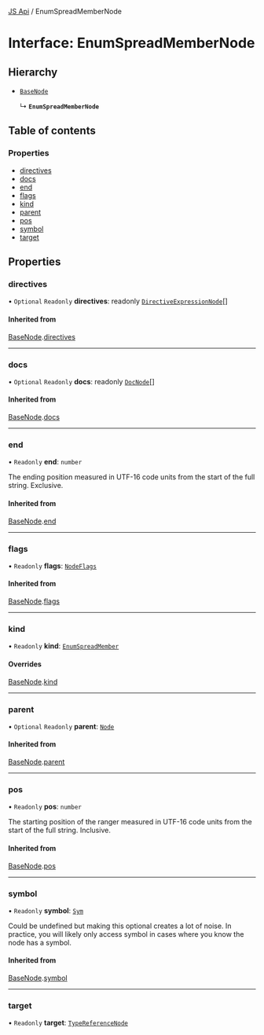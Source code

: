 [JS Api](../index.md) / EnumSpreadMemberNode

# Interface: EnumSpreadMemberNode

## Hierarchy

- [`BaseNode`](BaseNode.md)

  ↳ **`EnumSpreadMemberNode`**

## Table of contents

### Properties

- [directives](EnumSpreadMemberNode.md#directives)
- [docs](EnumSpreadMemberNode.md#docs)
- [end](EnumSpreadMemberNode.md#end)
- [flags](EnumSpreadMemberNode.md#flags)
- [kind](EnumSpreadMemberNode.md#kind)
- [parent](EnumSpreadMemberNode.md#parent)
- [pos](EnumSpreadMemberNode.md#pos)
- [symbol](EnumSpreadMemberNode.md#symbol)
- [target](EnumSpreadMemberNode.md#target)

## Properties

### directives

• `Optional` `Readonly` **directives**: readonly [`DirectiveExpressionNode`](DirectiveExpressionNode.md)[]

#### Inherited from

[BaseNode](BaseNode.md).[directives](BaseNode.md#directives)

___

### docs

• `Optional` `Readonly` **docs**: readonly [`DocNode`](DocNode.md)[]

#### Inherited from

[BaseNode](BaseNode.md).[docs](BaseNode.md#docs)

___

### end

• `Readonly` **end**: `number`

The ending position measured in UTF-16 code units from the start of the
full string. Exclusive.

#### Inherited from

[BaseNode](BaseNode.md).[end](BaseNode.md#end)

___

### flags

• `Readonly` **flags**: [`NodeFlags`](../enums/NodeFlags.md)

#### Inherited from

[BaseNode](BaseNode.md).[flags](BaseNode.md#flags)

___

### kind

• `Readonly` **kind**: [`EnumSpreadMember`](../enums/SyntaxKind.md#enumspreadmember)

#### Overrides

[BaseNode](BaseNode.md).[kind](BaseNode.md#kind)

___

### parent

• `Optional` `Readonly` **parent**: [`Node`](../index.md#node)

#### Inherited from

[BaseNode](BaseNode.md).[parent](BaseNode.md#parent)

___

### pos

• `Readonly` **pos**: `number`

The starting position of the ranger measured in UTF-16 code units from the
start of the full string. Inclusive.

#### Inherited from

[BaseNode](BaseNode.md).[pos](BaseNode.md#pos)

___

### symbol

• `Readonly` **symbol**: [`Sym`](Sym.md)

Could be undefined but making this optional creates a lot of noise. In practice,
you will likely only access symbol in cases where you know the node has a symbol.

#### Inherited from

[BaseNode](BaseNode.md).[symbol](BaseNode.md#symbol)

___

### target

• `Readonly` **target**: [`TypeReferenceNode`](TypeReferenceNode.md)
